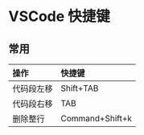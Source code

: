 # VSCode 快捷键

## 常用

|操作|快捷键|
|:------|:------|
|代码段左移|Shift+TAB|
|代码段右移|TAB|
|删除整行|Command+Shift+k|


